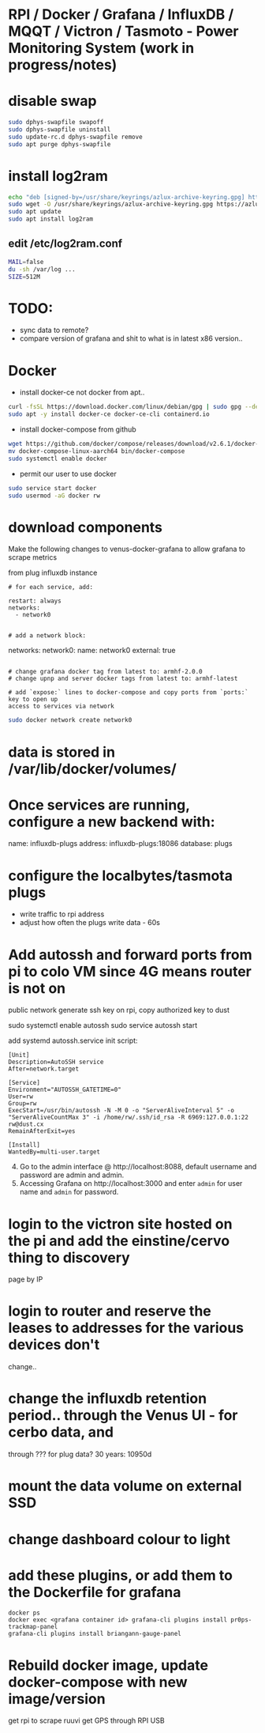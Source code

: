 # RPI / Docker / Grafana / InfluxDB / MQQT / Victron / Tasmoto - Power Monitoring System (work in progress/notes)

# disable swap

```bash
sudo dphys-swapfile swapoff
sudo dphys-swapfile uninstall
sudo update-rc.d dphys-swapfile remove
sudo apt purge dphys-swapfile
```

# install log2ram

```bash
echo "deb [signed-by=/usr/share/keyrings/azlux-archive-keyring.gpg] http://packages.azlux.fr/debian/ bullseye main" | sudo tee /etc/apt/sources.list.d/azlux.list
sudo wget -O /usr/share/keyrings/azlux-archive-keyring.gpg https://azlux.fr/repo.gpg
sudo apt update
sudo apt install log2ram
```

## edit /etc/log2ram.conf

```bash
MAIL=false
du -sh /var/log ...
SIZE=512M
```

# TODO:

- sync data to remote?
- compare version of grafana and shit to what is in latest x86 version..

# Docker

- install docker-ce not docker from apt..

```bash
curl -fsSL https://download.docker.com/linux/debian/gpg | sudo gpg --dearmor -o /usr/share/keyrings/docker-archive-keyring.gpg
sudo apt -y install docker-ce docker-ce-cli containerd.io
```

- install docker-compose from github

```bash
wget https://github.com/docker/compose/releases/download/v2.6.1/docker-compose-linux-aarch64
mv docker-compose-linux-aarch64 bin/docker-compose
sudo systemctl enable docker
```

- permit our user to use docker

```bash
sudo service start docker
sudo usermod -aG docker rw
```

# download components

Make the following changes to venus-docker-grafana to allow grafana to scrape metrics

from plug influxdb instance

```
# for each service, add:

```

    restart: always
    networks:
      - network0

```

# add a network block:
```

networks:
network0:
name: network0
external: true

```

# change grafana docker tag from latest to: armhf-2.0.0
# change upnp and server docker tags from latest to: armhf-latest

# add `expose:` lines to docker-compose and copy ports from `ports:` key to open up
access to services via network

```

```bash
sudo docker network create network0
```

# data is stored in /var/lib/docker/volumes/

# Once services are running, configure a new backend with:

name: influxdb-plugs
address: influxdb-plugs:18086
database: plugs

# configure the localbytes/tasmota plugs

- write traffic to rpi address
- adjust how often the plugs write data - 60s

# Add autossh and forward ports from pi to colo VM since 4G means router is not on

public network
generate ssh key on rpi, copy authorized key to dust

sudo systemctl enable autossh
sudo service autossh start

add systemd autossh.service init script:

```
[Unit]
Description=AutoSSH service
After=network.target

[Service]
Environment="AUTOSSH_GATETIME=0"
User=rw
Group=rw
ExecStart=/usr/bin/autossh -N -M 0 -o "ServerAliveInterval 5" -o "ServerAliveCountMax 3" -i /home/rw/.ssh/id_rsa -R 6969:127.0.0.1:22 rw@dust.cx
RemainAfterExit=yes

[Install]
WantedBy=multi-user.target
```

4. Go to the admin interface @ http://localhost:8088, default username and password are admin and admin.
5. Accessing Grafana on http://localhost:3000 and enter `admin` for user name and `admin` for password.

# login to the victron site hosted on the pi and add the einstine/cervo thing to discovery

page by IP

# login to router and reserve the leases to addresses for the various devices don't

change..

# change the influxdb retention period.. through the Venus UI - for cerbo data, and

through ??? for plug data? 30 years: 10950d

# mount the data volume on external SSD

# change dashboard colour to light

# add these plugins, or add them to the Dockerfile for grafana

```
docker ps
docker exec <grafana container id> grafana-cli plugins install pr0ps-trackmap-panel
grafana-cli plugins install briangann-gauge-panel
```

# Rebuild docker image, update docker-compose with new image/version

get rpi to scrape ruuvi
get GPS through RPI USB

